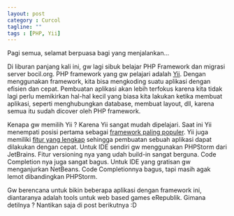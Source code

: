```yaml
---
layout: post
category : Curcol
tagline: ""
tags : [PHP, Yii]
---
```


Pagi semua, selamat berpuasa bagi yang menjalankan...

Di liburan panjang kali ini, gw lagi sibuk belajar PHP Framework dan migrasi server bocil.org. PHP framework yang gw pelajari adalah [Yii][1]. Dengan menggunakan framework, kita bisa mengkoding suatu aplikasi dengan efisien dan cepat. Pembuatan aplikasi akan lebih terfokus karena kita tidak lagi perlu memikirkan hal-hal kecil yang biasa kita lakukan ketika membuat aplikasi, seperti menghubungkan database, membuat layout, dll, karena semua itu sudah dicover oleh PHP framework.

Kenapa gw memilih Yii ? Karena Yii sangat mudah dipelajari. Saat ini Yii menempati posisi pertama sebagai [framework paling populer][2]. Yii juga memiliki [fitur yang lengkap][3] sehingga pembuatan sebuah aplikasi dapat dilakukan dengan cepat. Untuk IDE sendiri gw menggunakan PHPStorm dari JetBrains. Fitur versioning nya yang udah build-in sangat berguna. Code Completion nya juga sangat bagus. Untuk IDE yang gratisan gw menganjurkan NetBeans. Code Completionnya bagus, tapi masih agak lemot dibandingkan PHPStorm.

Gw berencana untuk bikin beberapa aplikasi dengan framework ini, diantaranya adalah tools untuk web based games eRepublik. Gimana detilnya ? Nantikan saja di post berikutnya :D

[1]: http://www.yiiframework.com/
[2]: http://www.phpframeworks.com/top-10-php-frameworks/
[3]: http://www.phpframeworks.com/index.php
